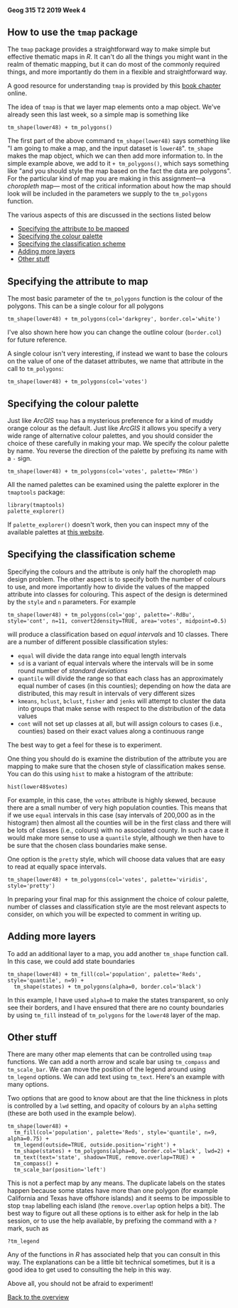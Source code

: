 #### Geog 315 T2 2019 Week 4
## How to use the `tmap` package
The `tmap` package provides a straightforward way to make simple but effective thematic maps in *R*. It can't do all the things you might want in the realm of thematic mapping, but it can do most of the commonly required things, and more importantly do them in a flexible and straightforward way.

A good resource for understanding `tmap` is provided by this [book chapter](https://geocompr.robinlovelace.net/adv-map.html) online.

The idea of `tmap` is that we layer map elements onto a map object. We've already seen this last week, so a simple map is something like

```{r}
tm_shape(lower48) + tm_polygons()
```

The first part of the above command `tm_shape(lower48)` says something like "I am going to make a map, and the input dataset is `lower48`". `tm_shape` makes the map object, which we can then add more information to. In the simple example above, we add to it `+ tm_polygons()`, which says something like "and you should style the map based on the fact the data are polygons". For the particular kind of map you are making in this assignment&mdash;a *choropleth* map&mdash; most of the critical information about how the map should look will be included in the parameters we supply to the `tm_polygons` function. 

The various aspects of this are discussed in the sections listed below
+ [Specifying the attribute to be mapped](#specifying-the-attribute-to-map)
+ [Specifying the colour palette](#specifying-the-colour-palette)
+ [Specifying the classification scheme](#specifying-the-classification-scheme)
+ [Adding more layers](#adding-more-layers)
+ [Other stuff](#other-stuff)

## Specifying the attribute to map
The most basic parameter of the `tm_polygons` function is the colour of the polygons. This can be a single colour for all polygons

```{r}
tm_shape(lower48) + tm_polygons(col='darkgrey', border.col='white')
```

I've also shown here how you can change the outline colour (`border.col`) for future reference.

A single colour isn't very interesting, if instead we want to base the colours on the value of one of the dataset attributes, we name that attribute in the call to `tm_polygons`:

```{r}
tm_shape(lower48) + tm_polygons(col='votes')
```

## Specifying the colour palette
Just like *ArcGIS* `tmap` has a mysterious preference for a kind of muddy orange colour as the default. Just like *ArcGIS* it allows you specify a very wide range of alternative colour palettes, and you should consider the choice of these carefully in making your map. We specify the colour palette by name. You reverse the direction of the palette by prefixing its name with a `-` sign.

```{r}
tm_shape(lower48) + tm_polygons(col='votes', palette='PRGn')
```

All the named palettes can be examined using the palette explorer in the `tmaptools` package:

```{r}
library(tmaptools)
palette_explorer()
```

If `palette_explorer()` doesn't work, then you can inspect mny of the available palettes at [this website](http://colorbrewer2.org).

## Specifying the classification scheme
Specifying the colours and the attribute is only half the choropleth map design problem. The other aspect is to specify both the number of colours to use, and more importantly how to divide the values of the mapped attribute into classes for colouring. This aspect of the design is determined by the `style` and `n` parameters. For example

```{r}
tm_shape(lower48) + tm_polygons(col='gop', palette='-RdBu', style='cont', n=11, convert2density=TRUE, area='votes', midpoint=0.5)
```

will produce a classification based on *equal intervals* and 10 classes. There are a number of different possible classification styles:
+ `equal` will divide the data range into equal length intervals
+ `sd` is a variant of equal intervals where the intervals will be in some round number of *standard deviations*
+ `quantile` will divide the range so that each class has an approximately equal number of cases (in this counties); depending on how the data are distributed, this may result in intervals of very different sizes
+ `kmeans`, `hclust`, `bclust`, `fisher` and `jenks` will attempt to cluster the data into groups that make sense with respect to the distribution of the data values
+ `cont` will not set up classes at all, but will assign colours to cases (i.e., counties) based on their exact values along a continuous range

The best way to get a feel for these is to experiment.

One thing you should do is examine the distribution of the attribute you are mapping to make sure that the chosen style of classification makes sense. You can do this using `hist` to make a histogram of the attribute:

```{r}
hist(lower48$votes)
```

For example, in this case, the `votes` attribute is highly skewed, because there are a small number of very high population counties. This means that if we use `equal` intervals in this case (say intervals of 200,000 as in the histogram) then almost all the counties will be in the first class and there will be lots of classes (i.e., colours) with no associated county. In such a case it would make more sense to use a `quantile` style, although we then have to be sure that the chosen class boundaries make sense. 

One option is the `pretty` style, which will choose data values that are easy to read at equally space intervals.

```{r}
tm_shape(lower48) + tm_polygons(col='votes', palette='viridis', style='pretty')
```

In preparing your final map for this assignment the choice of colour palette, number of classes and classification style are the most relevant aspects to consider, on which you will be expected to comment in writing up.

## Adding more layers
To add an additional layer to a map, you add another `tm_shape` function call. In this case, we could add state boundaries

```{r}
tm_shape(lower48) + tm_fill(col='population', palette='Reds', style='quantile', n=9) + 
  tm_shape(states) + tm_polygons(alpha=0, border.col='black')
```

In this example, I have used `alpha=0` to make the states transparent, so only see their borders, and I have ensured that there are no county boundaries by using `tm_fill` instead of `tm_polygons` for the `lower48` layer of the map.

## Other stuff
There are many other map elements that can be controlled using `tmap` functions. We can add a north arrow and scale bar using `tm_compass` and `tm_scale_bar`. We can move the position of the legend around using `tm_legend` options. We can add text using `tm_text`. Here's an example with many options.

Two options that are good to know about are that the line thickness in plots is controlled by a `lwd` setting, and opacity of colours by an `alpha` setting (these are both used in the example below).

```{r}
tm_shape(lower48) + 
  tm_fill(col='population', palette='Reds', style='quantile', n=9, alpha=0.75) + 
  tm_legend(outside=TRUE, outside.position='right') +
  tm_shape(states) + tm_polygons(alpha=0, border.col='black', lwd=2) +
  tm_text(text='state', shadow=TRUE, remove.overlap=TRUE) + 
  tm_compass() +
  tm_scale_bar(position='left')
```

This is not a perfect map by any means. The duplicate labels on the states happen because some states have more than one polygon (for example California and Texas have offshore islands) and it seems to be impossible to stop `tmap` labelling each island (the `remove.overlap` option helps a bit). The best way to figure out all these options is to either ask for help in the lab session, or to use the help available, by prefixing the command with a `?` mark, such as

```{r}
?tm_legend
```

Any of the functions in *R* has associated help that you can consult in this way. The explanations can be a little bit technical sometimes, but it is a good idea to get used to consulting the help in this way.

Above all, you should not be afraid to experiment!

[Back to the overview](lab-03-00-overview.md)